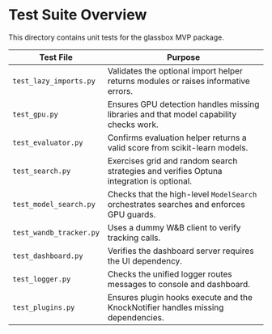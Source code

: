 # Test Suite Overview

This directory contains unit tests for the glassbox MVP package.

| Test File | Purpose |
|-----------|---------|
| `test_lazy_imports.py` | Validates the optional import helper returns modules or raises informative errors. |
| `test_gpu.py` | Ensures GPU detection handles missing libraries and that model capability checks work. |
| `test_evaluator.py` | Confirms evaluation helper returns a valid score from scikit-learn models. |
| `test_search.py` | Exercises grid and random search strategies and verifies Optuna integration is optional. |
| `test_model_search.py` | Checks that the high-level `ModelSearch` orchestrates searches and enforces GPU guards. |
| `test_wandb_tracker.py` | Uses a dummy W&B client to verify tracking calls. |
| `test_dashboard.py` | Verifies the dashboard server requires the UI dependency. |
| `test_logger.py` | Checks the unified logger routes messages to console and dashboard. |
| `test_plugins.py` | Ensures plugin hooks execute and the KnockNotifier handles missing dependencies. |
